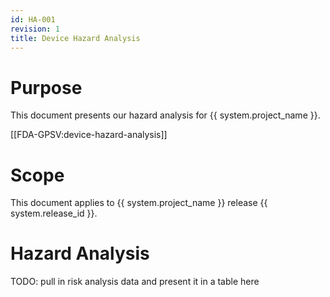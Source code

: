 ```yaml
---
id: HA-001
revision: 1
title: Device Hazard Analysis
---
```


# Purpose

This document presents our hazard analysis for {{ system.project_name }}.

[[FDA-GPSV:device-hazard-analysis]]

# Scope

This document applies to {{ system.project_name }} release {{ system.release_id }}.

# Hazard Analysis

TODO: pull in risk analysis data and present it in a table here
